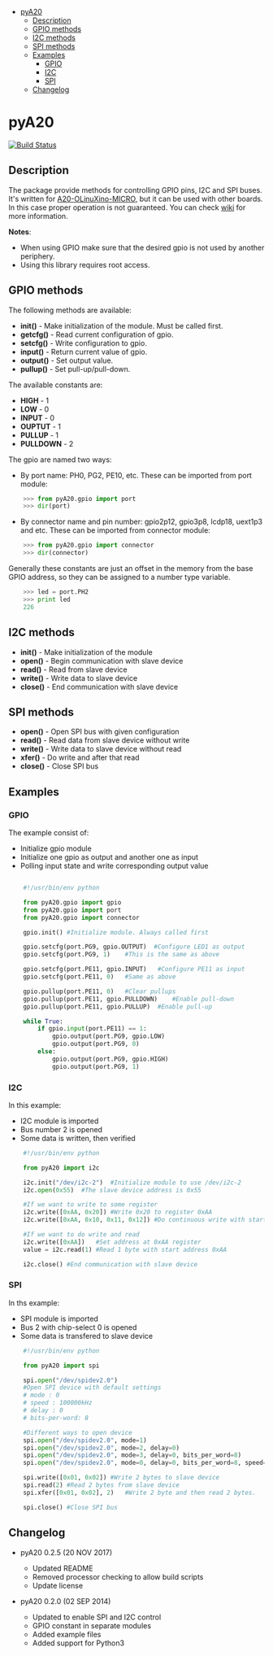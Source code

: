 <!-- TOC depthFrom:1 depthTo:6 withLinks:1 updateOnSave:1 orderedList:0 -->

- [pyA20](#pya20)
	- [Description](#description)
	- [GPIO methods](#gpio-methods)
	- [I2C methods](#i2c-methods)
	- [SPI methods](#spi-methods)
	- [Examples](#examples)
		- [GPIO](#gpio)
		- [I2C](#i2c)
		- [SPI](#spi)
	- [Changelog](#changelog)

<!-- /TOC -->


# pyA20

[![Build Status](https://travis-ci.org/StefanMavrodiev/pyA20.svg?branch=master)](https://travis-ci.org/StefanMavrodiev/pyA20)

## Description
The package provide methods for controlling GPIO pins, I2C and SPI buses. It's
written for [A20-OLinuXino-MICRO][A20-OLinuXino-MICRO], but it can be used with
other boards. In this case proper operation is not guaranteed. You can check
[wiki][wiki] for more information.

[A20-OLinuXino-MICRO]: https://www.olimex.com/Products/OLinuXino/A20/A20-OLinuXino-MICRO/open-source-hardware
[wiki]: https://www.olimex.com/wiki/A20-OLinuXino-MICRO

**Notes**:
* When using GPIO make sure that the desired gpio is not used by another periphery.
* Using this library requires root access.

## GPIO methods

The following methods are available:
* **init()**      -   Make initialization of the module. Must be called first.
* **getcfg()**    -   Read current configuration of gpio.
* **setcfg()**    -   Write configuration to gpio.
* **input()**     -   Return current value of gpio.
* **output()**    -   Set output value.
* **pullup()**    -   Set pull-up/pull-down.


The available constants are:
* **HIGH**        -  1
* **LOW**         -  0
* **INPUT**       -  0
* **OUPTUT**      -  1
* **PULLUP**      -  1
* **PULLDOWN**    -  2


The gpio are named two ways:
* By port name: PH0, PG2, PE10, etc. These can be imported from port module:
```python
    >>> from pyA20.gpio import port
    >>> dir(port)
```

* By connector name and pin number: gpio2p12, gpio3p8, lcdp18, uext1p3 and etc.
These can be imported from connector module:
```python
    >>> from pyA20.gpio import connector
    >>> dir(connector)
```

Generally these constants are just an offset in the memory from the base GPIO
address, so they can be assigned to a number type variable.
```python
    >>> led = port.PH2
    >>> print led
    226
```


## I2C methods

* **init()**      -   Make initialization of the module
* **open()**      -   Begin communication with slave device
* **read()**      -   Read from slave device
* **write()**     -   Write data to slave device
* **close()**     -   End communication with slave device


## SPI methods

* **open()**      -   Open SPI bus with given configuration
* **read()**      -   Read data from slave device without write
* **write()**     -   Write data to slave device without read
* **xfer()**      -   Do write and after that read
* **close()**     -   Close SPI bus


## Examples

### GPIO
The example consist of:
* Initialize gpio module
* Initialize one gpio as output and another one as input
* Polling input state and write corresponding output value

```python

    #!/usr/bin/env python

    from pyA20.gpio import gpio
    from pyA20.gpio import port
    from pyA20.gpio import connector

    gpio.init() #Initialize module. Always called first

    gpio.setcfg(port.PG9, gpio.OUTPUT)  #Configure LED1 as output
    gpio.setcfg(port.PG9, 1)    #This is the same as above

    gpio.setcfg(port.PE11, gpio.INPUT)   #Configure PE11 as input
    gpio.setcfg(port.PE11, 0)   #Same as above

    gpio.pullup(port.PE11, 0)   #Clear pullups
    gpio.pullup(port.PE11, gpio.PULLDOWN)    #Enable pull-down
    gpio.pullup(port.PE11, gpio.PULLUP)  #Enable pull-up

    while True:
        if gpio.input(port.PE11) == 1:
            gpio.output(port.PG9, gpio.LOW)
            gpio.output(port.PG9, 0)
        else:
            gpio.output(port.PG9, gpio.HIGH)
            gpio.output(port.PG9, 1)
```

### I2C
In this example:
* I2C module is imported
* Bus number 2 is opened
* Some data is written, then verified

```python
    #!/usr/bin/env python

    from pyA20 import i2c

    i2c.init("/dev/i2c-2")  #Initialize module to use /dev/i2c-2
    i2c.open(0x55)  #The slave device address is 0x55

    #If we want to write to some register
    i2c.write([0xAA, 0x20]) #Write 0x20 to register 0xAA
    i2c.write([0xAA, 0x10, 0x11, 0x12]) #Do continuous write with start address 0xAA

    #If we want to do write and read
    i2c.write([0xAA])   #Set address at 0xAA register
    value = i2c.read(1) #Read 1 byte with start address 0xAA

    i2c.close() #End communication with slave device
```

### SPI
In ths example:
* SPI module is imported
* Bus 2 with chip-select 0 is opened
* Some data is transfered to slave device

```python
    #!/usr/bin/env python

    from pyA20 import spi

    spi.open("/dev/spidev2.0")
    #Open SPI device with default settings
    # mode : 0
    # speed : 100000kHz
    # delay : 0
    # bits-per-word: 8

    #Different ways to open device
    spi.open("/dev/spidev2.0", mode=1)
    spi.open("/dev/spidev2.0", mode=2, delay=0)
    spi.open("/dev/spidev2.0", mode=3, delay=0, bits_per_word=8)
    spi.open("/dev/spidev2.0", mode=0, delay=0, bits_per_word=8, speed=100000)

    spi.write([0x01, 0x02]) #Write 2 bytes to slave device
    spi.read(2) #Read 2 bytes from slave device
    spi.xfer([0x01, 0x02], 2)   #Write 2 byte and then read 2 bytes.

    spi.close() #Close SPI bus
```

## Changelog
* pyA20 0.2.5 (20 NOV 2017)
	* Updated README
	* Removed processor checking to allow build scripts
	* Update license

* pyA20 0.2.0 (02 SEP 2014)
	* Updated to enable SPI and I2C control
	* GPIO constant in separate modules
	* Added example files
	* Added support for Python3
